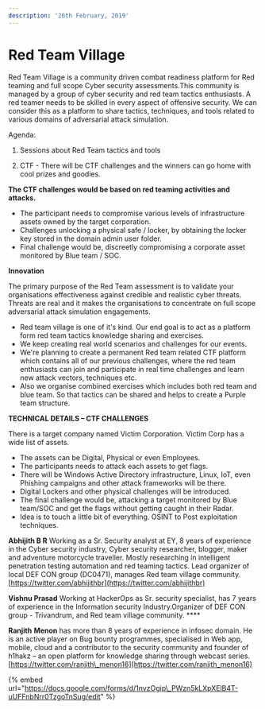 ```yaml
---
description: '26th February, 2019'
---
```


# Red Team Village

Red Team Village is a community driven combat readiness platform for Red teaming and full scope Cyber security assessments.This community is managed by a group of cyber security and red team tactics enthusiasts. A red teamer needs to be skilled in every aspect of offensive security. We can consider this as a platform to share tactics, techniques, and tools related to various domains of adversarial attack simulation.

Agenda: 

1. Sessions about Red Team tactics and tools

2. CTF  - There will be CTF challenges and the winners can go home with cool prizes and goodies. 

**The CTF challenges would be based on red teaming activities and attacks.**

* The participant needs to compromise various levels of infrastructure assets owned by the target corporation. 
* Challenges unlocking a physical safe / locker, by obtaining the locker key stored in the domain admin user folder.
* Final challenge would be, discreetly compromising a corporate asset monitored by Blue team / SOC.

**Innovation**

The primary purpose of the Red Team assessment is to validate your organisations effectiveness against credible and realistic cyber threats. Threats are real and it makes the organisations to concentrate on full scope adversarial attack simulation engagements.

* Red team village is one of it's kind. Our end goal is to act as a platform form red team tactics knowledge sharing and exercises. 
* We keep creating real world scenarios and challenges for our events. 
* We're planning to create a permanent Red team related CTF platform which contains all of our previous challenges, where the red team enthusiasts can join and participate in real time challenges and learn new attack vectors, techniques etc.
* Also we organise combined exercises which includes both red team and blue team. So that tactics can be shared and helps to create a Purple team structure.

**TECHNICAL DETAILS – CTF CHALLENGES**

There is a target company named Victim Corporation. Victim Corp has a wide list of assets.

* The assets can be Digital, Physical or even Employees. 
* The participants needs to attack each assets to get flags. 
* There will be Windows Active Directory infrastructure, Linux, IoT, even Phishing campaigns and other attack frameworks will be there. 
* Digital Lockers and other physical challenges will be introduced. 
* The final challenge would be, attacking a target monitored by Blue team/SOC and get the flags without getting caught in their Radar. 
* Idea is to touch a little bit of everything. OSINT to Post exploitation techniques.

**Abhijith B R** Working as a Sr. Security analyst at EY, 8 years of experience in the Cyber security industry, Cyber security researcher, blogger, maker and adventure motorcycle traveller. Mostly researching in intelligent penetration testing automation and red teaming tactics. Lead organizer of local DEF CON group \(DC0471\), manages Red team village community.[https://twitter.com/abhijithbr](https://twitter.com/abhijithbr)

**Vishnu Prasad** Working at HackerOps as Sr. security specialist, has 7 years of experience in the Information security Industry.Organizer of DEF CON group - Trivandrum, and Red team village community. ****

**Ranjith** **Menon** has more than 8 years of experience in infosec domain. He is an active player on Bug bounty programmes, specialised in Web app, mobile, cloud and a contributor to the security community and founder of h1hakz – an open platform for knowledge sharing through webcast series.[https://twitter.com/ranjith\_menon16](https://twitter.com/ranjith_menon16)

{% embed url="https://docs.google.com/forms/d/1nvzOgip\_PWzn5kLXpXElB4T-uUFFnbNrr0TzgoTnSug/edit" %}



